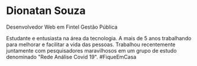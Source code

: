# Dionatan Souza

Desenvolvedor Web em Fintel Gestão Pública


Estudante e entusiasta na área da tecnologia.
A mais de 5 anos trabalhando para melhorar e facilitar a vida das pessoas.
Trabalhou recentemente juntamente com pesquisadores maravilhosos em um grupo de estudo denominado "Rede Análise Covid 19". #FiqueEmCasa



<!--
**dionatamsouza/dionatamsouza** is a ✨ _special_ ✨ repository because its `README.md` (this file) appears on your GitHub profile.

[![LinkedIn](https://www.linkedin.com/in/dionatan-souza/)]

Here are some ideas to get you started:

- 🔭 I’m currently working on ...
- 🌱 I’m currently learning ...
- 👯 I’m looking to collaborate on ...
- 🤔 I’m looking for help with ...
- 💬 Ask me about ...
- 📫 How to reach me: ...
- 😄 Pronouns: ...
- ⚡ Fun fact: ...

See badges on https://shields.io/
-->
